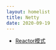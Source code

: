 ```yaml
---
layout: homelist
title: Netty
date: 2020-09-19
---
```


* [Reactor模式](/dict/opensource/netty/reactor.html?%E5%BC%80%E6%BA%90%E6%A1%86%E6%9E%B6%2CNetty)
